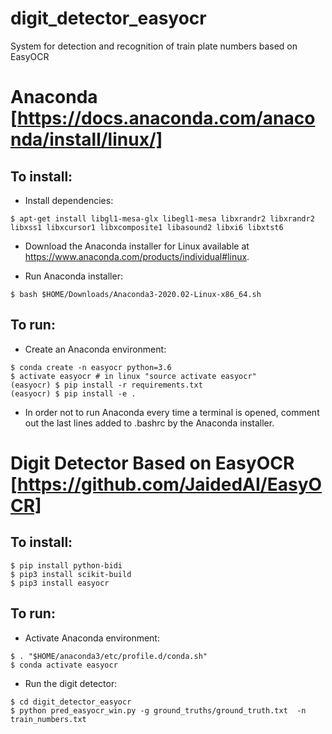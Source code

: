 # digit_detector_easyocr
System for detection and recognition of train plate numbers based on EasyOCR




# Anaconda [https://docs.anaconda.com/anaconda/install/linux/]

## To install:

* Install dependencies:

```
$ apt-get install libgl1-mesa-glx libegl1-mesa libxrandr2 libxrandr2 libxss1 libxcursor1 libxcomposite1 libasound2 libxi6 libxtst6
```

* Download the Anaconda installer for Linux available at https://www.anaconda.com/products/individual#linux.

* Run Anaconda installer:

```
$ bash $HOME/Downloads/Anaconda3-2020.02-Linux-x86_64.sh
```

## To run:

* Create an Anaconda environment: 

```
$ conda create -n easyocr python=3.6
$ activate easyocr # in linux "source activate easyocr"
(easyocr) $ pip install -r requirements.txt
(easyocr) $ pip install -e .
```

* In order not to run Anaconda every time a terminal is opened, comment out the last lines added to .bashrc by the Anaconda installer.




# Digit Detector Based on EasyOCR [https://github.com/JaidedAI/EasyOCR]

## To install:

```
$ pip install python-bidi
$ pip3 install scikit-build
$ pip3 install easyocr
```

## To run:

* Activate Anaconda environment:

```
$ . "$HOME/anaconda3/etc/profile.d/conda.sh"
$ conda activate easyocr
```

* Run the digit detector:

```
$ cd digit_detector_easyocr
$ python pred_easyocr_win.py -g ground_truths/ground_truth.txt  -n train_numbers.txt
```




